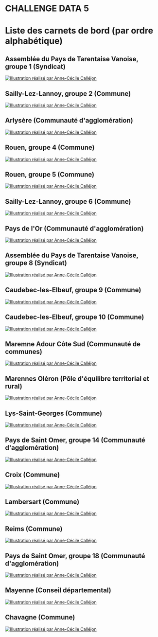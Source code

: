 # CHALLENGE DATA 5
# Liste des carnets de bord \(par ordre alphabétique\)

## Assemblée du Pays de Tarentaise Vanoise, groupe 1 \(Syndicat\)

[![Illustration réalisé par Anne-Cécile Calléjon](https://github.com/datactivist/challengedata5/raw/main/Carnets_de_bord/Images/Illustrations/1.jpg)](https://datactivist.coop/challengedata5/Carnets_de_bord/Tarentaise_gp1)


## Sailly-Lez-Lannoy, groupe 2 \(Commune\)

[![Illustration réalisé par Anne-Cécile Calléjon](https://github.com/datactivist/challengedata5/raw/main/Carnets_de_bord/Images/Illustrations/2.jpg)](https://datactivist.coop/challengedata5/Carnets_de_bord/Sailly_gp2)


## Arlysère \(Communauté d'agglomération\)

[![Illustration réalisé par Anne-Cécile Calléjon](https://github.com/datactivist/challengedata5/raw/main/Carnets_de_bord/Images/Illustrations/3.jpg)](https://datactivist.coop/challengedata5/Carnets_de_bord/Arlysere)


## Rouen, groupe 4 \(Commune\)

[![Illustration réalisé par Anne-Cécile Calléjon](https://github.com/datactivist/challengedata5/raw/main/Carnets_de_bord/Images/Illustrations/4.jpg)](https://datactivist.coop/challengedata5/Carnets_de_bord/Rouen_grp4)


## Rouen, groupe 5 \(Commune\)

[![Illustration réalisé par Anne-Cécile Calléjon](https://github.com/datactivist/challengedata5/raw/main/Carnets_de_bord/Images/Illustrations/5.jpg)](https://datactivist.coop/challengedata5/Carnets_de_bord/Rouen_grp5)

## Sailly-Lez-Lannoy, groupe 6 \(Commune\)

[![Illustration réalisé par Anne-Cécile Calléjon](https://github.com/datactivist/challengedata5/raw/main/Carnets_de_bord/Images/Illustrations/6.jpg)](https://datactivist.coop/challengedata5/Carnets_de_bord/Sailly_gp6)


## Pays de l'Or \(Communauté d'agglomération\)

[![Illustration réalisé par Anne-Cécile Calléjon](https://github.com/datactivist/challengedata5/raw/main/Carnets_de_bord/Images/Illustrations/7.jpg)](https://datactivist.coop/challengedata5/Carnets_de_bord/Or)


## Assemblée du Pays de Tarentaise Vanoise, groupe 8 \(Syndicat\)

[![Illustration réalisé par Anne-Cécile Calléjon](https://github.com/datactivist/challengedata5/raw/main/Carnets_de_bord/Images/Illustrations/8.jpg)](https://datactivist.coop/challengedata5/Carnets_de_bord/Tarentaise_gp8)


## Caudebec-les-Elbeuf, groupe 9 \(Commune\)

[![Illustration réalisé par Anne-Cécile Calléjon](https://github.com/datactivist/challengedata5/raw/main/Carnets_de_bord/Images/Illustrations/9.jpg)](https://datactivist.coop/challengedata5/Carnets_de_bord/CLE_gp9)


## Caudebec-les-Elbeuf, groupe 10 \(Commune\)

[![Illustration réalisé par Anne-Cécile Calléjon](https://github.com/datactivist/challengedata5/raw/main/Carnets_de_bord/Images/Illustrations/10.jpg)](https://datactivist.coop/challengedata5/Carnets_de_bord/CLE_gp10)


## Maremne Adour Côte Sud \(Communauté de communes\)

[![Illustration réalisé par Anne-Cécile Calléjon](https://github.com/datactivist/challengedata5/raw/main/Carnets_de_bord/Images/Illustrations/11.jpg)](https://datactivist.coop/challengedata5/Carnets_de_bord/CCMACS_grp11)


## Marennes Oléron \(Pôle d'équilibre territorial et rural\)

[![Illustration réalisé par Anne-Cécile Calléjon](https://github.com/datactivist/challengedata5/raw/main/Carnets_de_bord/Images/Illustrations/12.jpg)](https://datactivist.coop/challengedata5/Carnets_de_bord/Marennes_Oleron)


## Lys-Saint-Georges \(Commune\)

[![Illustration réalisé par Anne-Cécile Calléjon](https://github.com/datactivist/challengedata5/raw/main/Carnets_de_bord/Images/Illustrations/13.jpg)](https://datactivist.coop/challengedata5/Carnets_de_bord/Lys-Saint-Georges)


## Pays de Saint Omer, groupe 14 \(Communauté d'agglomération\)

[![Illustration réalisé par Anne-Cécile Calléjon](https://github.com/datactivist/challengedata5/raw/main/Carnets_de_bord/Images/Illustrations/14.jpg)](https://datactivist.coop/challengedata5/Carnets_de_bord/CAPSO_gp14)


## Croix \(Commune\)

[![Illustration réalisé par Anne-Cécile Calléjon](https://github.com/datactivist/challengedata5/raw/main/Carnets_de_bord/Images/Illustrations/15.jpg)](https://datactivist.coop/challengedata5/Carnets_de_bord/Croix)


## Lambersart \(Commune\)

[![Illustration réalisé par Anne-Cécile Calléjon](https://github.com/datactivist/challengedata5/raw/main/Carnets_de_bord/Images/Illustrations/16.jpg)](https://datactivist.coop/challengedata5/Carnets_de_bord/Lambersart)


## Reims \(Commune\)

[![Illustration réalisé par Anne-Cécile Calléjon](https://github.com/datactivist/challengedata5/raw/main/Carnets_de_bord/Images/Illustrations/17.jpg)](https://datactivist.coop/challengedata5/Carnets_de_bord/Reims)


## Pays de Saint Omer, groupe 18 \(Communauté d'agglomération\)

[![Illustration réalisé par Anne-Cécile Calléjon](https://github.com/datactivist/challengedata5/raw/main/Carnets_de_bord/Images/Illustrations/18.jpg)](https://datactivist.coop/challengedata5/Carnets_de_bord/CAPSO_gp18)


## Mayenne \(Conseil départemental\)

[![Illustration réalisé par Anne-Cécile Calléjon](https://github.com/datactivist/challengedata5/raw/main/Carnets_de_bord/Images/Illustrations/19.jpg)](https://datactivist.coop/challengedata5/Carnets_de_bord/Mayenne)


## Chavagne \(Commune\)

[![Illustration réalisé par Anne-Cécile Calléjon](https://github.com/datactivist/challengedata5/raw/main/Carnets_de_bord/Images/Illustrations/20.jpg)](https://datactivist.coop/challengedata5/Carnets_de_bord/Chavagne)
